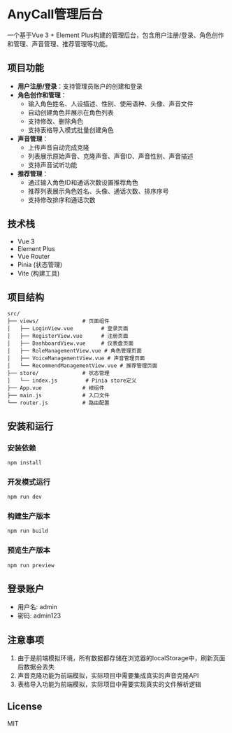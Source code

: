 # AnyCall管理后台

一个基于Vue 3 + Element Plus构建的管理后台，包含用户注册/登录、角色创作和管理、声音管理、推荐管理等功能。

## 项目功能

- **用户注册/登录**：支持管理员账户的创建和登录
- **角色创作和管理**：
  - 输入角色姓名、人设描述、性别、使用语种、头像、声音文件
  - 自动创建角色并展示在角色列表
  - 支持修改、删除角色
  - 支持表格导入模式批量创建角色
- **声音管理**：
  - 上传声音自动完成克隆
  - 列表展示原始声音、克隆声音、声音ID、声音性别、声音描述
  - 支持声音试听功能
- **推荐管理**：
  - 通过输入角色ID和通话次数设置推荐角色
  - 推荐列表展示角色姓名、头像、通话次数、排序序号
  - 支持修改排序和通话次数

## 技术栈

- Vue 3
- Element Plus
- Vue Router
- Pinia (状态管理)
- Vite (构建工具)

## 项目结构

```
src/
├── views/              # 页面组件
│   ├── LoginView.vue         # 登录页面
│   ├── RegisterView.vue      # 注册页面
│   ├── DashboardView.vue     # 仪表盘页面
│   ├── RoleManagementView.vue # 角色管理页面
│   ├── VoiceManagementView.vue # 声音管理页面
│   └── RecommendManagementView.vue # 推荐管理页面
├── store/              # 状态管理
│   └── index.js         # Pinia store定义
├── App.vue             # 根组件
├── main.js             # 入口文件
└── router.js           # 路由配置
```

## 安装和运行

### 安装依赖

```bash
npm install
```

### 开发模式运行

```bash
npm run dev
```

### 构建生产版本

```bash
npm run build
```

### 预览生产版本

```bash
npm run preview
```

## 登录账户

- 用户名: admin
- 密码: admin123

## 注意事项

1. 由于是前端模拟环境，所有数据都存储在浏览器的localStorage中，刷新页面后数据会丢失
2. 声音克隆功能为前端模拟，实际项目中需要集成真实的声音克隆API
3. 表格导入功能为前端模拟，实际项目中需要实现真实的文件解析逻辑

## License

MIT